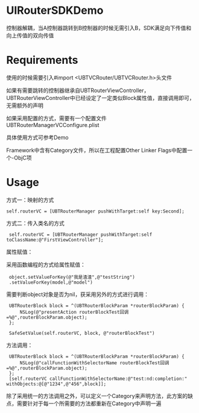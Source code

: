 # UIRouterSDKDemo
控制器解耦，当A控制器跳转到B控制器的时候无需引入B，SDK满足向下传值和向上传值的双向传值

# Requirements

使用的时候需要引入#import <UBTVCRouter/UBTVCRouter.h>头文件

如果有需要跳转的控制器继承自UBTRouterViewController，UBTRouterViewController中已经设定了一定类似Block属性值，直接调用即可，无需额外的声明

如果采用配置的方式，需要有一个配置文件UBTRouterManagerVCConfigure.plist

具体使用方式可参考Demo

Framework中含有Category文件，所以在工程配置Other Linker Flags中配置一个-ObjC项
# Usage

方式一：映射的方式
    
    self.routerVC = [UBTRouterManager pushWithTarget:self key:Second];
    
方式二：传入类名的方式
     
     self.routerVC = [UBTRouterManager pushWithTarget:self toClassName:@"FirstViewController"];

 属性赋值：
 
 采用函数编程的方式给属性赋值：
 
     object.setValueForKey(@"我是渣渣",@"testString")
     .setValueForKey(model,@"model")
     
 需要判断object对象是否为nil，获采用另外的方式进行调用：
     
     UBTRouterBlock block = ^(UBTRouterBlockParam *routerBlockParam) {
         NSLog(@"presentAction routerBlockTest回调=%@",routerBlockParam.object);
     };
     
     SafeSetValue(self.routerVC, block, @"routerBlockTest")

 方法调用：
 
     UBTRouterBlock block = ^(UBTRouterBlockParam *routerBlockParam) {
         NSLog(@"callFunctionWithSelectorName routerBlockTest回调=%@",routerBlockParam.object);
     };
     [self.routerVC callFunctionWithSelectorName:@"test:nd:completion:" withObjects:@[@"1234",@"456",block]];
     
 除了采用统一的方法调用之外，可以定义一个Category来声明方法，此方案的缺点，需要针对于每一个所需要的方法都重新在Category中声明一遍

